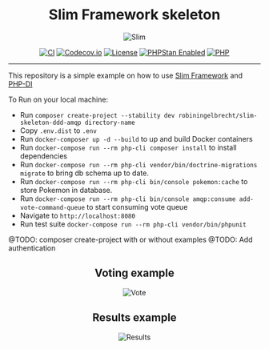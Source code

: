 <h1 align="center">Slim Framework skeleton</h1>

<p align="center">
	<img src="https://github.com/robiningelbrecht/slim-skeleton-ddd-amqp/raw/master/readme/slim.webp" alt="Slim">
</p>

<p align="center">
<a href="https://github.com/robiningelbrecht/slim-skeleton-ddd-amqp/actions/workflows/ci.yml"><img src="https://github.com/robiningelbrecht/slim-skeleton-ddd-amqp/actions/workflows/ci.yml/badge.svg" alt="CI"></a>
<a href="https://codecov.io/gh/robiningelbrecht/slim-skeleton-ddd-amqp" ><img src="https://codecov.io/gh/robiningelbrecht/slim-skeleton-ddd-amqp/branch/master/graph/badge.svg?token=hgnlFWvWvw" alt="Codecov.io"/></a>
<a href="https://github.com/robiningelbrecht/slim-skeleton-ddd-amqp/blob/master/LICENSE"><img src="https://img.shields.io/github/license/robiningelbrecht/slim-skeleton-ddd-amqp?color=428f7e&logo=open%20source%20initiative&logoColor=white" alt="License"></a>
<a href="https://phpstan.org/"><img src="https://img.shields.io/badge/PHPStan-level%208-succes.svg?logo=php&logoColor=white&color=31C652" alt="PHPStan Enabled"></a>
<a href="https://php.net/"><img src="https://img.shields.io/packagist/php-v/robiningelbrecht/slim-skeleton-ddd-amqp/dev-master?color=%23777bb3&logo=php&logoColor=white" alt="PHP"></a>
</p>

---

This repository is a simple example on how to use <a href="https://github.com/slimphp/Slim">Slim Framework</a> and <a href="https://github.com/PHP-DI/PHP-DI">PHP-DI</a>

To Run on your local machine:

* Run `composer create-project --stability dev robiningelbrecht/slim-skeleton-ddd-amqp directory-name`
* Copy `.env.dist` to `.env`
* Run `docker-composer up -d --build` to up and build Docker containers
* Run `docker-compose run --rm php-cli composer install` to install dependencies
* Run `docker-compose run --rm php-cli vendor/bin/doctrine-migrations migrate` to bring db schema up to date.
* Run `docker-compose run --rm php-cli bin/console pokemon:cache` to store Pokemon in database.
* Run `docker-compose run --rm php-cli bin/console amqp:consume add-vote-command-queue` to start consuming vote queue
* Navigate to `http://localhost:8080` 
* Run test suite `docker-compose run --rm php-cli vendor/bin/phpunit`

@TODO: composer create-project with or without examples
@TODO: Add authentication

<h2 align="center">Voting example</h2>
<p align="center">
  <img src="https://github.com/robiningelbrecht/the-coolest-pokemon/raw/master/readme/vote.webp" alt="Vote">
</p>

<h2 align="center">Results example</h2>
<p align="center">
  <img src="https://github.com/robiningelbrecht/the-coolest-pokemon/raw/master/readme/results.webp" alt="Results">
</p>
